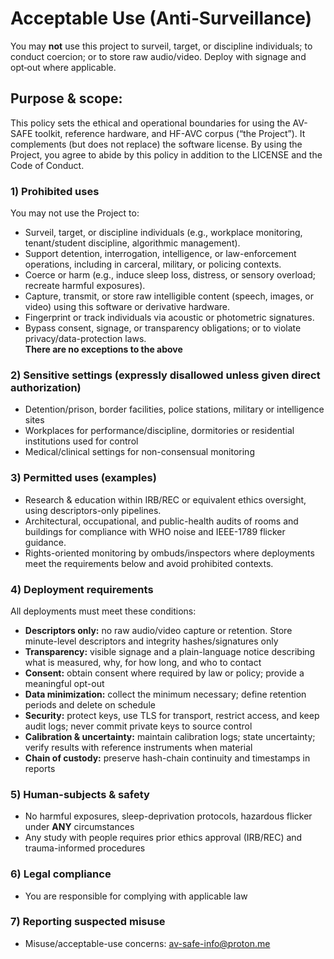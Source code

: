 # Acceptable Use (Anti‑Surveillance)

You may **not** use this project to surveil, target, or discipline individuals; to conduct coercion; or to store raw audio/video. Deploy with signage and opt‑out where applicable.

## Purpose & scope: 
This policy sets the ethical and operational boundaries for using the AV-SAFE toolkit, reference hardware, and HF-AVC corpus (“the Project”). It complements (but does not replace) the software license. By using the Project, you agree to abide by this policy in addition to the LICENSE and the Code of Conduct.

### 1) Prohibited uses 
You may not use the Project to: 
- Surveil, target, or discipline individuals (e.g., workplace monitoring, tenant/student discipline, algorithmic management).
- Support detention, interrogation, intelligence, or law-enforcement operations, including in carceral, military, or policing contexts.
- Coerce or harm (e.g., induce sleep loss, distress, or sensory overload; recreate harmful exposures).
- Capture, transmit, or store raw intelligible content (speech, images, or video) using this software or derivative hardware.
- Fingerprint or track individuals via acoustic or photometric signatures.
- Bypass consent, signage, or transparency obligations; or to violate privacy/data-protection laws.
\
**There are no exceptions to the above**

### 2) Sensitive settings (expressly disallowed unless given direct authorization)
- Detention/prison, border facilities, police stations, military or intelligence sites
- Workplaces for performance/discipline, dormitories or residential institutions used for control
- Medical/clinical settings for non-consensual monitoring

### 3) Permitted uses (examples)
- Research & education within IRB/REC or equivalent ethics oversight, using descriptors-only pipelines.
- Architectural, occupational, and public-health audits of rooms and buildings for compliance with WHO noise and IEEE-1789 flicker guidance.
- Rights-oriented monitoring by ombuds/inspectors where deployments meet the requirements below and avoid prohibited contexts.

### 4) Deployment requirements
All deployments must meet these conditions:
- **Descriptors only:** no raw audio/video capture or retention. Store minute-level descriptors and integrity hashes/signatures only
- **Transparency:** visible signage and a plain-language notice describing what is measured, why, for how long, and who to contact
- **Consent:** obtain consent where required by law or policy; provide a meaningful opt-out
- **Data minimization:** collect the minimum necessary; define retention periods and delete on schedule
- **Security:** protect keys, use TLS for transport, restrict access, and keep audit logs; never commit private keys to source control
- **Calibration & uncertainty:** maintain calibration logs; state uncertainty; verify results with reference instruments when material
- **Chain of custody:** preserve hash-chain continuity and timestamps in reports

### 5) Human-subjects & safety
- No harmful exposures, sleep-deprivation protocols, hazardous flicker under **ANY** circumstances
- Any study with people requires prior ethics approval (IRB/REC) and trauma-informed procedures

### 6) Legal compliance
- You are responsible for complying with applicable law

### 7) Reporting suspected misuse
- Misuse/acceptable-use concerns: [av-safe-info@proton.me](av-safe-info@proton.me)
